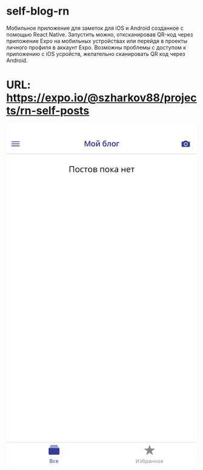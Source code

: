 # self-blog-rn
Мобильное приложение для заметок для iOS и Android созданное с помощью React Native.
Запустить можно, отксканировав QR-код через приложение Expo на мобильных устройствах или перейдя в проекты личного профиля в аккаунт Expo. Возможны проблемы с доступом к приложению с iOS усройств, желательно сканировать QR код через Android.
# URL: https://expo.io/@szharkov88/projects/rn-self-posts
![alt text](https://github.com/szharkov88/react-native-self-blog/blob/main/screenshots/IMG_0839.png?raw=true)

